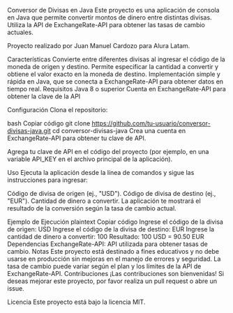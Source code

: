 Conversor de Divisas en Java
Este proyecto es una aplicación de consola en Java que permite convertir montos de dinero entre distintas divisas. Utiliza la API de ExchangeRate-API para obtener las tasas de cambio actuales.

Proyecto realizado por Juan Manuel Cardozo para Alura Latam.

Características
Convierte entre diferentes divisas al ingresar el código de la moneda de origen y destino.
Permite especificar la cantidad a convertir y obtiene el valor exacto en la moneda de destino.
Implementación simple y rápida en Java, que se conecta a ExchangeRate-API para obtener datos en tiempo real.
Requisitos
Java 8 o superior
Cuenta en ExchangeRate-API para obtener la clave de la API

Configuración
Clona el repositorio:

bash
Copiar código
git clone https://github.com/tu-usuario/conversor-divisas-java.git
cd conversor-divisas-java
Crea una cuenta en ExchangeRate-API para obtener tu clave de API.

Agrega tu clave de API en el código del proyecto (por ejemplo, en una variable API_KEY en el archivo principal de la aplicación).

Uso
Ejecuta la aplicación desde la línea de comandos y sigue las instrucciones para ingresar:

Código de divisa de origen (ej., "USD").
Código de divisa de destino (ej., "EUR").
Cantidad de dinero a convertir.
La aplicación te mostrará el resultado de la conversión según la tasa de cambio actual.

Ejemplo de Ejecución
plaintext
Copiar código
Ingrese el código de la divisa de origen: USD
Ingrese el código de la divisa de destino: EUR
Ingrese la cantidad de dinero a convertir: 100
Resultado: 100 USD = 90.50 EUR
Dependencias
ExchangeRate-API: API utilizada para obtener tasas de cambio.
Notas
Este proyecto está destinado a fines educativos y no debe usarse en producción sin mejoras en el manejo de errores y seguridad.
La tasa de cambio puede variar según el plan y los límites de la API de ExchangeRate-API.
Contribuciones
¡Las contribuciones son bienvenidas! Si deseas mejorar este proyecto, por favor realiza un pull request o abre un issue.

Licencia
Este proyecto está bajo la licencia MIT.

